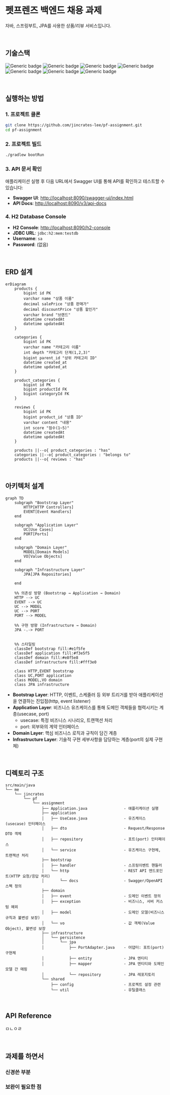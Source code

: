 # 펫프렌즈 백엔드 채용 과제

자바, 스프링부트, JPA를 사용한 상품/리뷰 서비스입니다.


<br/>

## 기술스택

![Generic badge](https://img.shields.io/badge/17-OpenJDK-537E99.svg)
![Generic badge](https://img.shields.io/badge/3.5.4-SpringBoot-6DB33F.svg)
![Generic badge](https://img.shields.io/badge/2.3.232-H2_database-01578B.svg)
![Generic badge](https://img.shields.io/badge/5.0-JUnit-DD524A.svg)
![Generic badge](https://img.shields.io/badge/3.5.2-SpringDataJPA-6DB33F.svg)
![Generic badge](https://img.shields.io/badge/1.18.38-Lombok-BC2031.svg)
![Generic badge](https://img.shields.io/badge/2.8.9-Swagger-85EA2D.svg)

<br/>

## 실행하는 방법

### 1. 프로젝트 클론

```bash
git clone https://github.com/jincrates-lee/pf-assignment.git
cd pf-assignment
```

### 2. 프로젝트 빌드

```bash
./gradlew bootRun
```

### 3. API 문서 확인

애플리케이션 실행 후 다음 URL에서 Swagger UI를 통해 API를 확인하고 테스트할 수 있습니다:

- **Swagger UI**: [http://localhost:8090/swagger-ui/index.html](http://localhost:8090/swagger-ui/index.html)
- **API Docs**: [http://localhost:8090/v3/api-docs](http://localhost:8090/v3/api-docs)

### 4. H2 Database Console

- **H2 Console**: [http://localhost:8090/h2-console](http://localhost:8090/h2-console)
- **JDBC URL**: `jdbc:h2:mem:testdb`
- **Username**: `sa`
- **Password**: (없음)

<br/>

## ERD 설계

```mermaid
erDiagram
    products {
        bigint id PK
        varchar name "상품 이름"
        decimal salePrice "상품 판매가"
        decimal discountPrice "상품 할인가"
        varchar brand "브랜드"
        datetime createdAt
        datetime updatedAt
    }
    
    categories {
        bigint id PK
        varchar name "카테고리 이름"
        int depth "카테고리 단계(1,2,3)"
        bigint parent_id "상위 카테고리 ID"
        datetime created_at
        datetime updated_at
    }
    
    product_categories {
        bigint id PK
        bigint productId FK
        bigint categoryId FK
    }
    
    reviews {
        bigint id PK
        bigint product_id "상품 ID"
        varchar content "내용"
        int score "점수(1~5)"
        datetime createdAt
        datetime updatedAt
    }
    
    products ||--o{ product_categories : "has"
    categories ||--o{ product_categories : "belongs to"
    products ||--o{ reviews : "has"
```

<br/>

## 아키텍처 설계
```mermaid
graph TD
    subgraph "Bootstrap Layer"
        HTTP[HTTP Controllers]
        EVENT[Event Handlers]
    end
    
    subgraph "Application Layer"
        UC[Use Cases]
        PORT[Ports]
    end
    
    subgraph "Domain Layer"
        MODEL[Domain Models]
        VO[Value Objects]
    end
    
    subgraph "Infrastructure Layer"
        JPA[JPA Repositories]

    end
    
    %% 의존성 방향 (Bootstrap → Application → Domain)
    HTTP --> UC
    EVENT --> UC
    UC --> MODEL
    UC --> PORT
    PORT --> MODEL
    
    %% 구현 방향 (Infrastructure → Domain)
    JPA -.-> PORT

    
    %% 스타일링
    classDef bootstrap fill:#e1f5fe
    classDef application fill:#f3e5f5
    classDef domain fill:#e8f5e8
    classDef infrastructure fill:#fff3e0
    
    class HTTP,EVENT bootstrap
    class UC,PORT application
    class MODEL,VO domain
    class JPA infrastructure
```
- **Bootstrap Layer**: HTTP, 이벤트, 스케줄러 등 외부 트리거를 받아 애플리케이션을 연결하는 진입점(http, event listener)
- **Application Layer**: 비즈니스 유즈케이스를 통해 도메인 객체들을 협력시키는 계층(usecase, port)
  - usecase: 특정 비즈니스 시나리오, 트랜잭션 처리
  - port: 외부와의 계약 인터페이스
- **Domain Layer**: 핵심 비즈니스 로직과 규칙이 담긴 계층
- **Infrastructure Layer**: 기술적 구현 세부사항을 담당하는 계층(port의 실제 구현체)

<br/>

## 디렉토리 구조

```text
src/main/java
└── me
    └── jincrates
        └── pf
            └── assignment
                ├── Application.java                - 애플리케이션 실행
                ├── application                     
                │   ├── UseCase.java                - 유즈케이스(usecase) 인터페이스
                │   ├── dto                         - Request/Response DTO 객체
                │   ├── repository                  - 포트(port) 인터페이스
                │   └── service                     - 유즈케이스 구현체, 트랜잭션 처리
                ├── bootstrap 
                │   ├── handler                     - 스프링이벤트 핸들러
                │   └── http                        - REST API 엔드포인트(HTTP 요청/응답 처리)
                │       └── docs                    - Swagger/OpenAPI 스펙 정의
                ├── domain
                │   ├── event                       - 도메인 이벤트 정의
                │   ├── exception                   - 비즈니스, 서버 커스텀 예외
                │   ├── model                       - 도메인 모델(비즈니스 규칙과 불변성 보장)
                │   └── vo                          - 값 객체(Value Object), 불변성 보장
                ├── infrastructure
                │   └── persistence
                │       └── jpa
                │           ├── PortAdapter.java    - 어댑터: 포트(port) 구현체
                │           ├── entity              - JPA 엔티티
                │           ├── mapper              - JPA 엔티티와 도메인 모델 간 매핑
                │           └── repository          - JPA 레포지토리
                └── shared
                    ├── config                      - 프로젝트 설정 관련
                    └── util                        - 유틸클래스
```
<br/>

## API Reference
ㅁㄴㅇㄹ

<br/>

## 과제를 하면서

### 신경쓴 부분

### 보완이 필요한 점
